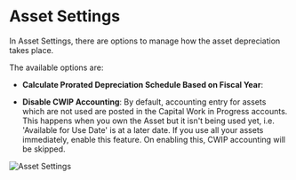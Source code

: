 <!-- add-breadcrumbs -->
# Asset Settings

In Asset Settings, there are options to manage how the asset depreciation takes place.

The available options are:

* **Calculate Prorated Depreciation Schedule Based on Fiscal Year**: 

* **Disable CWIP Accounting**: By default, accounting entry for assets which are not used are posted in the Capital Work in Progress accounts. This happens when you own the Asset but it isn't being used yet, i.e. 'Available for Use Date' is at a later date. If you use all your assets immediately, enable this feature. On enabling this, CWIP accounting will be skipped.

![Asset Settings](/docs/assets/img/asset/asset-settings.png)

